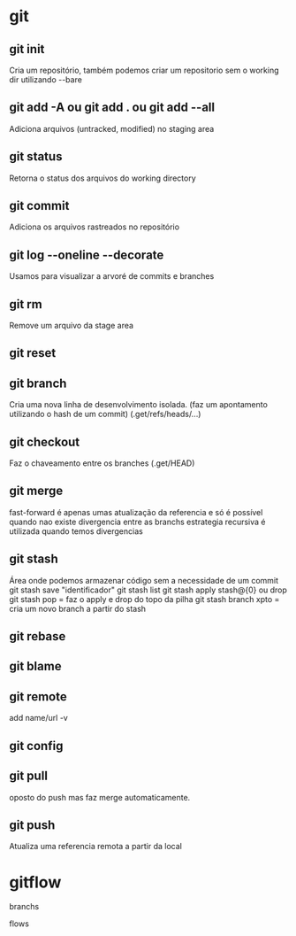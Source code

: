 # git

## git init
Cria um repositório, também podemos criar um repositorio sem o working dir utilizando --bare

## git add -A ou git add . ou git add --all
Adiciona arquivos (untracked, modified) no staging area

## git status
Retorna o status dos arquivos do working directory

## git commit 
Adiciona os arquivos rastreados no repositório

## git log --oneline --decorate
Usamos para visualizar a arvoré de commits e branches

## git rm
Remove um arquivo da stage area

## git reset


## git branch
Cria uma nova linha de desenvolvimento isolada. (faz um apontamento utilizando o hash de um commit)
(.get/refs/heads/...)

## git checkout
Faz o chaveamento entre os branches
(.get/HEAD)

## git merge
fast-forward é apenas umas atualização da referencia e só é possível quando nao existe divergencia entre as branchs
estrategia recursiva é utilizada quando temos divergencias

## git stash
Área onde podemos armazenar código sem a necessidade de um commit
git stash save "identificador"
git stash list
git stash apply stash@{0} ou drop
git stash pop = faz o apply e drop do topo da pilha
git stash branch xpto = cria um novo branch a partir do stash

## git rebase

## git blame

## git remote
add name/url
-v

## git config

## git pull
oposto do push mas faz merge automaticamente.

## git push
Atualiza uma referencia remota a partir da local

# gitflow

branchs

flows




